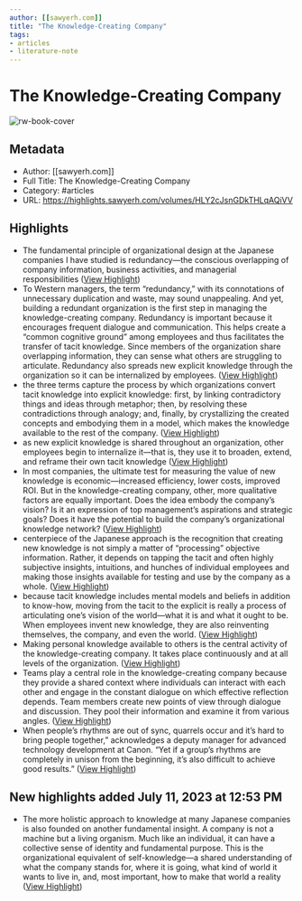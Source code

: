 ```yaml
---
author: [[sawyerh.com]]
title: "The Knowledge-Creating Company"
tags: 
- articles
- literature-note
---
```

# The Knowledge-Creating Company

![rw-book-cover](https://readwise-assets.s3.amazonaws.com/static/images/article0.00998d930354.png)

## Metadata
- Author: [[sawyerh.com]]
- Full Title: The Knowledge-Creating Company
- Category: #articles
- URL: https://highlights.sawyerh.com/volumes/HLY2cJsnGDkTHLqAQiVV

## Highlights
- The fundamental principle of organizational design at the Japanese companies I have studied is redundancy—the conscious overlapping of company information, business activities, and managerial responsibilities ([View Highlight](https://read.readwise.io/read/01h522zp32s2ywb8dvf009tzrg))
- To Western managers, the term “redundancy,” with its connotations of unnecessary duplication and waste, may sound unappealing. And yet, building a redundant organization is the first step in managing the knowledge-creating company. Redundancy is important because it encourages frequent dialogue and communication. This helps create a “common cognitive ground” among employees and thus facilitates the transfer of tacit knowledge. Since members of the organization share overlapping information, they can sense what others are struggling to articulate. Redundancy also spreads new explicit knowledge through the organization so it can be internalized by employees. ([View Highlight](https://read.readwise.io/read/01h5230xz16vn5hz7xzx5m2cr9))
- the three terms capture the process by which organizations convert tacit knowledge into explicit knowledge: first, by linking contradictory things and ideas through metaphor; then, by resolving these contradictions through analogy; and, finally, by crystallizing the created concepts and embodying them in a model, which makes the knowledge available to the rest of the company. ([View Highlight](https://read.readwise.io/read/01h5231gn17mjy75g0ejqjhhh8))
- as new explicit knowledge is shared throughout an organization, other employees begin to internalize it—that is, they use it to broaden, extend, and reframe their own tacit knowledge ([View Highlight](https://read.readwise.io/read/01h5231yes8ebpsbsa483jsm3w))
- In most companies, the ultimate test for measuring the value of new knowledge is economic—increased efficiency, lower costs, improved ROI. But in the knowledge-creating company, other, more qualitative factors are equally important. Does the idea embody the company’s vision? Is it an expression of top management’s aspirations and strategic goals? Does it have the potential to build the company’s organizational knowledge network? ([View Highlight](https://read.readwise.io/read/01h523340xce2r4k9fwmv82c7f))
- centerpiece of the Japanese approach is the recognition that creating new knowledge is not simply a matter of “processing” objective information. Rather, it depends on tapping the tacit and often highly subjective insights, intuitions, and hunches of individual employees and making those insights available for testing and use by the company as a whole. ([View Highlight](https://read.readwise.io/read/01h525jec8ag3jdjhp023aj4st))
- because tacit knowledge includes mental models and beliefs in addition to know-how, moving from the tacit to the explicit is really a process of articulating one’s vision of the world—what it is and what it ought to be. When employees invent new knowledge, they are also reinventing themselves, the company, and even the world. ([View Highlight](https://read.readwise.io/read/01h525kgzs2ewfatgjc8h5ywa2))
- Making personal knowledge available to others is the central activity of the knowledge-creating company. It takes place continuously and at all levels of the organization. ([View Highlight](https://read.readwise.io/read/01h525m90m6j2b1k0qy1fa9247))
- Teams play a central role in the knowledge-creating company because they provide a shared context where individuals can interact with each other and engage in the constant dialogue on which effective reflection depends. Team members create new points of view through dialogue and discussion. They pool their information and examine it from various angles. ([View Highlight](https://read.readwise.io/read/01h525pa5yswjma4e0vtdnm5cz))
- When people’s rhythms are out of sync, quarrels occur and it’s hard to bring people together,” acknowledges a deputy manager for advanced technology development at Canon. “Yet if a group’s rhythms are completely in unison from the beginning, it’s also difficult to achieve good results.” ([View Highlight](https://read.readwise.io/read/01h525nv48654yrz6g16zr151r))
## New highlights added July 11, 2023 at 12:53 PM
- The more holistic approach to knowledge at many Japanese companies is also founded on another fundamental insight. A company is not a machine but a living organism. Much like an individual, it can have a collective sense of identity and fundamental purpose. This is the organizational equivalent of self-knowledge—a shared understanding of what the company stands for, where it is going, what kind of world it wants to live in, and, most important, how to make that world a reality ([View Highlight](https://read.readwise.io/read/01h525pz33fretzr684gff2hbb))

